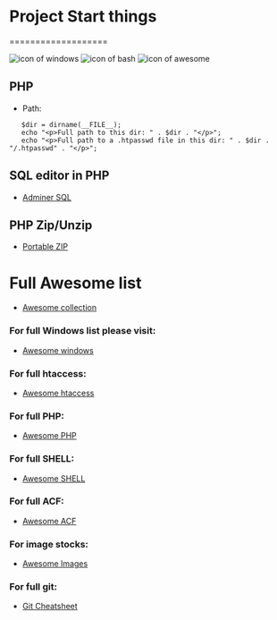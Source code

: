 # Project Start things 
===================

![icon of windows](https://raw.githubusercontent.com/apsolut/dotwindows/master/assets/images/icons/icon-decom-windows-02.png)
![icon of bash](https://raw.githubusercontent.com/apsolut/dotwindows/master/assets/images/icons/icon-decom-bash.png)
![icon of awesome](https://raw.githubusercontent.com/apsolut/dotwindows/master/assets/images/icons/icon-decom-awesome.png)


## PHP

- Path:
```
   $dir = dirname(__FILE__);
   echo "<p>Full path to this dir: " . $dir . "</p>";
   echo "<p>Full path to a .htpasswd file in this dir: " . $dir . "/.htpasswd" . "</p>";
   ```

## SQL editor in PHP
* [Adminer SQL](https://github.com/vrana/adminer)

## PHP Zip/Unzip
* [Portable ZIP](https://github.com/spyrosoft/portable-zip)


# Full Awesome list 
* [Awesome collection](https://github.com/sindresorhus/awesome)

### For full Windows list please visit:
* [Awesome windows](https://github.com/Awesome-Windows/Awesome)

### For full htaccess:
* [Awesome htaccess](https://github.com/apsolut/htaccess)

### For full PHP:
* [Awesome PHP](https://github.com/apsolut/awesome-php)

### For full SHELL:
* [Awesome SHELL](https://github.com/apsolut/awesome-shell)

### For full ACF:
* [Awesome ACF](https://github.com/apsolut/awesome-acf)

### For image stocks:
* [Awesome Images](https://github.com/apsolut/awesome-images)

### For full git:
* [Git Cheatsheet](https://github.com/tiimgreen/github-cheat-sheet#readme)